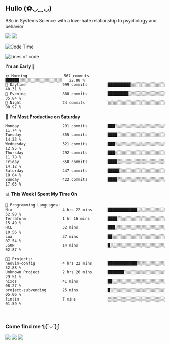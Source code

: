<h2>Hullo (✿◡‿◡)</h2>

BSc in Systems Science with a love-hate relationship to psychology and behavior

<img src="https://github-readme-activity-graph.vercel.app/graph?username=hedonicadapter&theme=high-contrast"/>
<img src="https://github-readme-stats-git-masterrstaa-rickstaa.vercel.app/api?username=hedonicadapter&theme=highcontrast"/>

<!--START_SECTION:waka-->
![Code Time](http://img.shields.io/badge/Code%20Time-1%2C470%20hrs%209%20mins-blue)

![Lines of code](https://img.shields.io/badge/From%20Hello%20World%20I%27ve%20Written-3.9%20million%20lines%20of%20code-blue)

**I'm an Early 🐤** 

```text
🌞 Morning                567 commits         ██████░░░░░░░░░░░░░░░░░░░   22.88 % 
🌆 Daytime                999 commits         ██████████░░░░░░░░░░░░░░░   40.31 % 
🌃 Evening                888 commits         █████████░░░░░░░░░░░░░░░░   35.84 % 
🌙 Night                  24 commits          ░░░░░░░░░░░░░░░░░░░░░░░░░   00.97 % 
```
📅 **I'm Most Productive on Saturday** 

```text
Monday                   291 commits         ███░░░░░░░░░░░░░░░░░░░░░░   11.74 % 
Tuesday                  355 commits         ████░░░░░░░░░░░░░░░░░░░░░   14.33 % 
Wednesday                321 commits         ███░░░░░░░░░░░░░░░░░░░░░░   12.95 % 
Thursday                 292 commits         ███░░░░░░░░░░░░░░░░░░░░░░   11.78 % 
Friday                   350 commits         ████░░░░░░░░░░░░░░░░░░░░░   14.12 % 
Saturday                 447 commits         █████░░░░░░░░░░░░░░░░░░░░   18.04 % 
Sunday                   422 commits         ████░░░░░░░░░░░░░░░░░░░░░   17.03 % 
```


📊 **This Week I Spent My Time On** 

```text
💬 Programming Languages: 
Nix                      4 hrs 22 mins       █████████████░░░░░░░░░░░░   52.98 % 
Terraform                1 hr 16 mins        ████░░░░░░░░░░░░░░░░░░░░░   15.49 % 
HCL                      52 mins             ███░░░░░░░░░░░░░░░░░░░░░░   10.56 % 
Lua                      37 mins             ██░░░░░░░░░░░░░░░░░░░░░░░   07.54 % 
JSON                     14 mins             █░░░░░░░░░░░░░░░░░░░░░░░░   02.87 % 

🐱‍💻 Projects: 
neovim-config            4 hrs 22 mins       █████████████░░░░░░░░░░░░   52.88 % 
Unknown Project          2 hrs 26 mins       ███████░░░░░░░░░░░░░░░░░░   29.51 % 
nixos                    41 mins             ██░░░░░░░░░░░░░░░░░░░░░░░   08.27 % 
project-subvending       25 mins             █░░░░░░░░░░░░░░░░░░░░░░░░   05.06 % 
tintin                   7 mins              ░░░░░░░░░░░░░░░░░░░░░░░░░   01.59 % 
```


<!--END_SECTION:waka-->

<br/>
<h3>Come find me ƪ(˘⌣˘)ʃ </h3>

<a href="https://hedonicadapter.com/"><img src="https://img.shields.io/badge/-Portfolio-3423A6?style=flat-square&logo=Google-Chrome&logoColor=white"/></a>
<a href="www.linkedin.com/in/sam-herman"><img src="https://img.shields.io/badge/-Sam%20Herman-0077B5?style=flat-square&logo=Linkedin&logoColor=white"/></a>
<a href="mailto:mailservice.samherman@gamil.com"><img src="https://img.shields.io/badge/-mailservice.samherman@gamil.com-D14836?style=flat-square&logo=Gmail&logoColor=white"/></a>

<!--
**cdthomp1/cdthomp1** is a ✨ _special_ ✨ repository because its `README.md` (this file) appears on your GitHub profile.


----
Credit: [cdthomp1](https://github.com/cdthomp1)

Last Edited on: 19/11/2020
